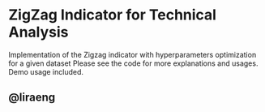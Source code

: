 # ZigZag Indicator for Technical Analysis


Implementation of the Zigzag indicator with hyperparameters optimization for a given dataset
Please see the code for more explanations and usages. Demo usage included.

## @liraeng
